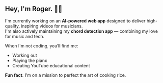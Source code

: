 ## Hey, I'm Roger. 👋🏽

<p>
  I'm currently working on an <strong>AI-powered web app</strong> designed to deliver high-quality, inspiring videos for musicians.<br>
  I'm also actively maintaining my <strong>chord detection app</strong> — combining my love for music and tech.
</p>

<p>When I'm not coding, you’ll find me:</p>
<ul>
  <li>Working out</li>
  <li>Playing the piano</li>
  <li>Creating YouTube educational content</li>
</ul>

<p><strong>Fun fact:</strong> I'm on a mission to perfect the art of cooking rice.</p>

